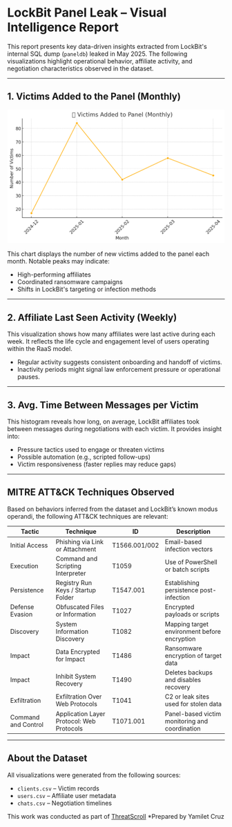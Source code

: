 # LockBit Panel Leak – Visual Intelligence Report

This report presents key data-driven insights extracted from LockBit's internal SQL dump (`paneldb`) leaked in May 2025. The following visualizations highlight operational behavior, affiliate activity, and negotiation characteristics observed in the dataset.

---

## 1. Victims Added to the Panel (Monthly)

![Victims per Month](./victims_by_month_ds.png)

This chart displays the number of new victims added to the panel each month. Notable peaks may indicate:

- High-performing affiliates
- Coordinated ransomware campaigns
- Shifts in LockBit's targeting or infection methods

---

##  2. Affiliate Last Seen Activity (Weekly)


This visualization shows how many affiliates were last active during each week. It reflects the life cycle and engagement level of users operating within the RaaS model.

- Regular activity suggests consistent onboarding and handoff of victims.
- Inactivity periods might signal law enforcement pressure or operational pauses.

---

## 3. Avg. Time Between Messages per Victim


This histogram reveals how long, on average, LockBit affiliates took between messages during negotiations with each victim. It provides insight into:

- Pressure tactics used to engage or threaten victims
- Possible automation (e.g., scripted follow-ups)
- Victim responsiveness (faster replies may reduce gaps)

---

## MITRE ATT&CK Techniques Observed

Based on behaviors inferred from the dataset and LockBit’s known modus operandi, the following ATT&CK techniques are relevant:

| Tactic                | Technique                                | ID           | Description                                       |
|-----------------------|-------------------------------------------|--------------|---------------------------------------------------|
| Initial Access        | Phishing via Link or Attachment           | T1566.001/002| Email-based infection vectors                    |
| Execution             | Command and Scripting Interpreter         | T1059        | Use of PowerShell or batch scripts               |
| Persistence           | Registry Run Keys / Startup Folder        | T1547.001    | Establishing persistence post-infection          |
| Defense Evasion       | Obfuscated Files or Information           | T1027        | Encrypted payloads or scripts                    |
| Discovery             | System Information Discovery              | T1082        | Mapping target environment before encryption     |
| Impact                | Data Encrypted for Impact                 | T1486        | Ransomware encryption of target data             |
| Impact                | Inhibit System Recovery                   | T1490        | Deletes backups and disables recovery            |
| Exfiltration          | Exfiltration Over Web Protocols           | T1041        | C2 or leak sites used for stolen data            |
| Command and Control   | Application Layer Protocol: Web Protocols | T1071.001    | Panel-based victim monitoring and coordination   |

---

##  About the Dataset

All visualizations were generated from the following sources:

- `clients.csv` – Victim records  
- `users.csv` – Affiliate user metadata  
- `chats.csv` – Negotiation timelines  

This work was conducted as part of [ThreatScroll](https://github.com/Yamilithia/ThreatScroll)
*Prepared by Yamilet Cruz 

